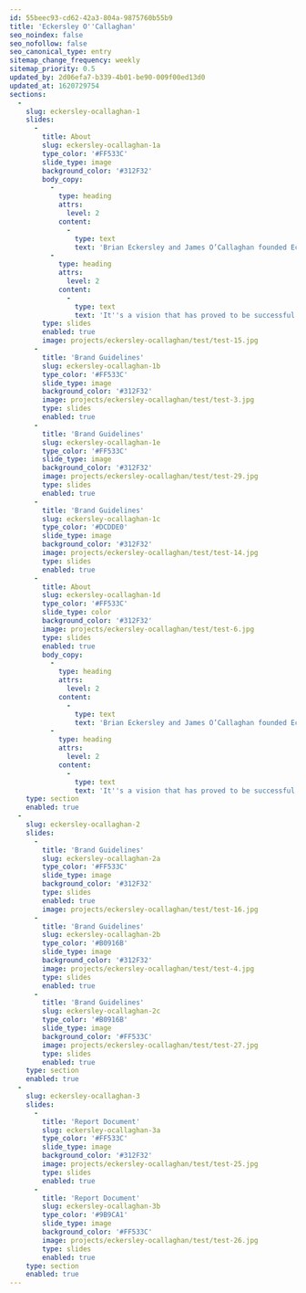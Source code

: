 ```yaml
---
id: 55beec93-cd62-42a3-804a-9875760b55b9
title: 'Eckersley O''Callaghan'
seo_noindex: false
seo_nofollow: false
seo_canonical_type: entry
sitemap_change_frequency: weekly
sitemap_priority: 0.5
updated_by: 2d06efa7-b339-4b01-be90-009f00ed13d0
updated_at: 1620729754
sections:
  -
    slug: eckersley-ocallaghan-1
    slides:
      -
        title: About
        slug: eckersley-ocallaghan-1a
        type_color: '#FF533C'
        slide_type: image
        background_color: '#312F32'
        body_copy:
          -
            type: heading
            attrs:
              level: 2
            content:
              -
                type: text
                text: 'Brian Eckersley and James O’Callaghan founded Eckersley O’Callaghan in 2004, with a shared vision of a structural design practice that truly integrates engineering and architecture.'
          -
            type: heading
            attrs:
              level: 2
            content:
              -
                type: text
                text: 'It''s a vision that has proved to be successful. They regularly collaborate with the most respected names in architecture and design, while their clients include some of the world''s most valuable companies.'
        type: slides
        enabled: true
        image: projects/eckersley-ocallaghan/test/test-15.jpg
      -
        title: 'Brand Guidelines'
        slug: eckersley-ocallaghan-1b
        type_color: '#FF533C'
        slide_type: image
        background_color: '#312F32'
        image: projects/eckersley-ocallaghan/test/test-3.jpg
        type: slides
        enabled: true
      -
        title: 'Brand Guidelines'
        slug: eckersley-ocallaghan-1e
        type_color: '#FF533C'
        slide_type: image
        background_color: '#312F32'
        image: projects/eckersley-ocallaghan/test/test-29.jpg
        type: slides
        enabled: true
      -
        title: 'Brand Guidelines'
        slug: eckersley-ocallaghan-1c
        type_color: '#DCDDE0'
        slide_type: image
        background_color: '#312F32'
        image: projects/eckersley-ocallaghan/test/test-14.jpg
        type: slides
        enabled: true
      -
        title: About
        slug: eckersley-ocallaghan-1d
        type_color: '#FF533C'
        slide_type: color
        background_color: '#312F32'
        image: projects/eckersley-ocallaghan/test/test-6.jpg
        type: slides
        enabled: true
        body_copy:
          -
            type: heading
            attrs:
              level: 2
            content:
              -
                type: text
                text: 'Brian Eckersley and James O’Callaghan founded Eckersley O’Callaghan in 2004, with a shared vision of a structural design practice that truly integrates engineering and architecture.'
          -
            type: heading
            attrs:
              level: 2
            content:
              -
                type: text
                text: 'It''s a vision that has proved to be successful. They regularly collaborate with the most respected names in architecture and design, while their clients include some of the world''s most valuable companies.'
    type: section
    enabled: true
  -
    slug: eckersley-ocallaghan-2
    slides:
      -
        title: 'Brand Guidelines'
        slug: eckersley-ocallaghan-2a
        type_color: '#FF533C'
        slide_type: image
        background_color: '#312F32'
        type: slides
        enabled: true
        image: projects/eckersley-ocallaghan/test/test-16.jpg
      -
        title: 'Brand Guidelines'
        slug: eckersley-ocallaghan-2b
        type_color: '#B0916B'
        slide_type: image
        background_color: '#312F32'
        image: projects/eckersley-ocallaghan/test/test-4.jpg
        type: slides
        enabled: true
      -
        title: 'Brand Guidelines'
        slug: eckersley-ocallaghan-2c
        type_color: '#B0916B'
        slide_type: image
        background_color: '#FF533C'
        image: projects/eckersley-ocallaghan/test/test-27.jpg
        type: slides
        enabled: true
    type: section
    enabled: true
  -
    slug: eckersley-ocallaghan-3
    slides:
      -
        title: 'Report Document'
        slug: eckersley-ocallaghan-3a
        type_color: '#FF533C'
        slide_type: image
        background_color: '#312F32'
        image: projects/eckersley-ocallaghan/test/test-25.jpg
        type: slides
        enabled: true
      -
        title: 'Report Document'
        slug: eckersley-ocallaghan-3b
        type_color: '#9B9CA1'
        slide_type: image
        background_color: '#FF533C'
        image: projects/eckersley-ocallaghan/test/test-26.jpg
        type: slides
        enabled: true
    type: section
    enabled: true
---
```

